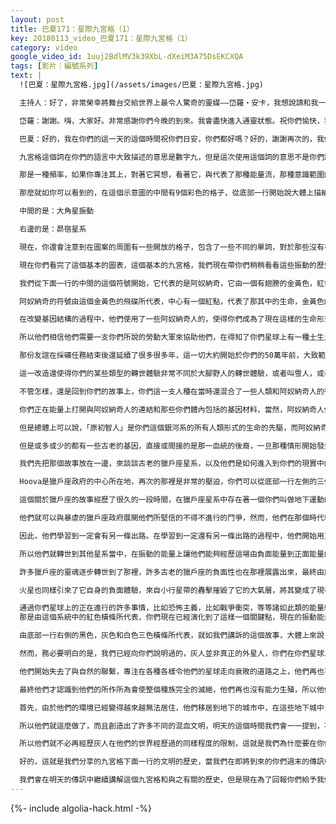 ```yaml
---
layout: post
title: 巴夏171：星際九宮格（1）
key: 20180113_video_巴夏171：星際九宮格（1）
category: video
google_video_id: 1uuj2BdlMV3k39XbL-dXeiM3A75DsEKCXQA
tags: [影片｜編號系列]
text: |
  ![巴夏：星際九宮格.jpg](/assets/images/巴夏：星際九宮格.jpg)

  主持人：好了，非常榮幸將舞台交給世界上最令人驚奇的靈媒——岱羅‧安卡，我想說請和我一起感謝戴羅和巴夏帶來的這些令人驚喜的信息，分享給我們關於我們的跨維度的與外星人從現在到過去，再到未來的關係的新的看法，謝謝你岱羅和巴夏。

  岱羅：謝謝。嗨，大家好。非常感謝你們今晚的到來。我會盡快進入通靈狀態。祝你們愉快，我一會兒見了。也許吧……（觀眾大笑）

  巴夏：好的，我在你們的這一天的這個時間祝你們日安，你們都好嗎？好的，謝謝再次的，我們對和你們共同創造的這場互動以及允許這場傳訊表示感謝，在你們今天的這個時間裡，我們已經將這場傳訊的標題定為《星際九宮格》。

  九宮格這個詞在你們的語言中大致描述的意思是數字九，但是這次使用這個詞的意思不是你們許多人在你們的星球上熟悉使用的「九宮格」那個詞的意思，這僅僅是一個三行三列的九個小方塊在一個大方塊當中的矩陣，每一個方塊格子代表了我們以前說到的一種意識許可，視覺上代表了不同的能量的頻率，它們描繪了不同的文明，本質上，你可以說它們就像是一種電話號碼，連結到某個特定的維度領域，特定的文明。

  那是一種頻率，如果你專注其上，對著它冥想，看著它，與代表了那種能量流，那種意識範圍的圖像保持一致，就會作為一種意識許可，協助你更加穩定的連結到那種特別的現實的頻率中，並且讓你能更容易一點兒的連結，聯合，接收來自存在於這個特殊的9個格子的矩陣或九宮格中的信息。

  那麼就如你可以看到的，在這個示意圖的中間有9個彩色的格子，從底部一行開始說大體上描繪的是，古代獵戶座星系，阿奴納奇能量，灰人聯邦，中間一行，從左到右依次是：我們艾莎莎尼文明，或我們升級後的狀態艾莎咔尼，中間的格子代表了你們——地球，右手邊的是雅耶奧（文明）或我們古代語言中的莎拉娜雅（文明）的象徵符號，頂部一行，你看到的是圖案代表的符號是天狼星星系的振動。

  中間的是：大角星振動

  右邊的是：昴宿星系

  現在，你還會注意到在圖案的周圍有一些開放的格子，包含了一些不同的單詞，對於那些沒有在特殊的無重力情況下參與我們這次傳訊的人來說，頂部的那個單詞是「超級智人」（Hypersapien），只是以防萬一，如果你們覺得奇怪，我們會在這場傳訊的另一部分準確的描述那些都意味著什麼。但是再次的標註一下整個格子，在這個開放的9個格子的矩陣的底部寫的是「原初智人」（Protosapien），頂部是「超級智人」，左側是「爬蟲人」，右側是「新混血」。

  現在你們看完了這個基本的圖表，這個基本的九宮格，我們現在帶你們稍稍看看這些振動的歷史，並且一次一個的說說在底部的每一個圖案與你們的世界的關係，還有你們是怎麼分享他們的振動，怎麼分享他們的歷史中和你們有關的部分來理解這些的，明天傳訊的這個時間，我們會討論中間的一行，你們週日的傳訊，我們會討論頂部的一行。此外，在它們周圍的開放的格子給了你們一幅更加完整的圖畫，一種讓你們不斷發展的，在各種各樣的層面的文明和意識的維度的振動關係，讓我們開始吧。

  我們從下面一行的中間的這個符號開始，它代表的是阿奴納奇，它由一個有翅膀的金黃色，紅色及藍色的圓圈代表，映托在黑色的背景下，當然你們首先會注意到那雙翅膀並不包含在格子以內，我們想要向你們說明整個符號，又因為代表左側和右側的獵戶座和灰人聯邦的圖案只是簡單的三個橫條的符號，我們就讓那雙翅膀重疊在上面了，要明白這是一種重疊，那雙翅膀並非左側和右側的圖案的一部分，它們位於上面是為了便於觀看。

  阿奴納奇的符號由這個金黃色的飛碟所代表，中心有一個紅點，代表了那其中的生命，金黃色的碟子周圍是藍色的能量場，這在一定程度上代表了來自阿奴納奇的古老的用於訪問你們的星球的飛船，你們仍然可以在你們星球的許多文化中看到那種飛碟象徵符號，當然有許多種不同的象徵方式，那不足以代表他們的飛船，但是在某種意義上足夠接近代表了那種在中心猶如圓盤形狀的飛船，確實是擁有某種類型的雙翅和轉向機構，當他們滑過你們的大氣層的時候，即使他們在太空中並不需要那雙翅膀，他們確實有能力收縮或者展開那雙翅膀，從而使得飛船更加的具有流線型，當飛船進入真空的宇宙中這些附屬物就顯得沒有必要了。但是他們一旦進入到你們的大氣層中，他們在很多不同的方面看上去就像是飛碟，他們就可以在穿過你們的大氣層時利用引力場展開翅膀，引導他們安全的降落在你們的星球上，就如你們許多人已經知道的那樣，基本上，阿奴納奇正是要為改變了你們的基因結構而負責的地外文明，把你們從自然的存在於你們星球上的叫做直立猿人的原始人類，改造成了現在你們所說的智人。

  在改變基因結構的過程中，他們使用了一些阿奴納奇人的，使得你們成為了現在這樣的生命形式，即你們稱呼你們自己——人類，這樣一來，那些被改造的原始人在許多方面就和阿奴納奇人形成了工人，同伴的關係，因為他們訪問你們的世界的最根本的目的就是借由你們來協助他們採集礦產，尤其是黃金，黃金可以使阿奴納奇人改變他們星球上的氣候模式，調節他們的能量場，訪問你們世界的那個阿奴納奇人團隊最初的任務是尋找那些礦產，並由他們自己獨立地把礦物資源帶回到他們的家園，最終他們發現全靠他們自己來完成這個任務是相當困難的。

  所以他們相信他們需要一支你們所說的勞動大軍來協助他們，在得知了你們星球上有一種土生土長的物種在外型上和他們很相似之後，他們明白可以基因改造它，通過給這個物種升級，改造成和他們自己更相似的形態來協助他們，因此創造出了那支勞動力，讓那支勞動力來採集他們需要的黃金和其他礦物，最終和他們在很多方面發展成了一種長久的關係。

  那份友誼在採礦任務結束後還延續了很多很多年，這一切大約開始於你們的50萬年前，大致範圍是你們今天的中東地區和非洲大陸，那些沒有被阿奴納奇人基因改造的原始人類的分支，則以他們自己的方式在你們的星球上進行著平行於人類的演化，那些沒有被改造的原始人類最終演化成了你們現在所說的大腳野人，所以說，如果你們沒有被基因改造的話，今天你們所有人都會是大腳野人，但是因為你們被改造了，因為你們朝那個方向演化了，你們成為了人類。

  這一改造還使得你們的某些類型的轉世體驗非常不同於大腳野人的轉世體驗，或者叫雪人，或者叫大腳怪，無論你們想怎麼稱呼你們的表親都好，他們以一種非常自然的方式演化，使得他們能夠在許多方面都更加接近於自然，使得他們發展了某些能力和技巧，當然你們也有，但是因為基因改造而遺忘了，他們作為大腳野人的能力和技巧使得他們能夠進入跨維度的狀態，從一個平行現實穿越到另一個平行現實，從一個不同的維度跨越到另一個不同的維度，這就是為什麼當他們不想被發現的時候是如此的難以尋覓其蹤影。

  不管怎樣，還是回到你們的故事上，你們這一支人種在當時還混合了一些人類和阿奴納奇人的後代，這些自然出生的混血後代在你們的傳說中叫做所謂的「半神」等等，總體上來說，阿奴納奇人要比你們高的多，你們星球上早期的一些人類也要你們高出很多，儘管你們不止在恢復你們的身高，還有你們的壽命，因為在過去的時候，許多的基因傳遞給了被創造出來的人類，使他們能夠存活數以百年，因為阿奴納奇人可以存活數以千年，你們正再次的恢復這一能力，那些基因材料再次的被打開了，因為如今在你們的星球上存在的新的振動使你們有更長的壽命，更高的身高，更好的健康，更富有活力。

  你們正在能量上打開與阿奴納奇人的連結和那些你們體內包括的基因材料，當然，阿奴納奇人他們本身也擁有來自不同種族的不同的基因，我們現在對於那些還不會談論那麼多，儘管你們當然可以理解，我們會給你們少許先睹為快的機會，那些種族的其中之一就是這個圖表上的「原初智人」，我們會再下次的傳訊中討論他們。

  但是總體上可以說，「原初智人」是你們這個銀河系的所有人類形式的生命的先驅，而阿奴納奇人，來到了你們的星球並創造了智人的那些阿奴納奇人實際上也僅僅是他們種族的一個分支，在他們最初的任務當中真的沒有想到會調整你們星球上的生命的基因，當最主要的阿奴納奇人委員會發現了他們的做法，創造了一個新的智慧種族之後，哦，讓我們這麼說吧，他們很不高興，他們召回了地球上的那支阿奴納奇人的分遣隊，留下你們自行發展，讓你們自己成長，讓你們自己演化，並在這個過程中給予一定的指導，因為他們覺得既然那支阿奴納奇人的分遣隊創造了你們，就有責任來指導你們，儘管那不是最初的計畫，所以來自天空的天使與神明的造訪的故事不斷在你們的各個時代中流傳開來，以各種各樣的方式引領，指導，教誨你們，讓你們在自己的文明中成長，讓你們掌管一些被創造出來的城池，並且由阿奴納奇人的血脈的後裔成為國王，你們可以在古老的亞特蘭蒂斯的十位國王，以及雷姆利亞時代看到這些描述，甚至是在你們相對的現代時期的埃及，那些國王也就是後來的法老，這一切都可以追溯到藍色的血脈，皇室血脈以及你們星球上一切有關王權的概念，因為追溯回去的話，阿奴納奇人實際上是些微地，些微地帶有些藍色的外表，所以藍色的血脈被看作是最為純粹的血脈，儘管你們都有阿奴納奇人的基因。

  但是或多或少的都有一些古老的基因，直接或間接的是那一血統的後裔，一旦那種情形開始發生了，你們就在你們的星球上依據各自的情況創造出自己的文明了，大部分都得到了由來自外星生命，外維度的生命的或多或少的指導，教導他們怎樣敞開他們的意識，充分利用源頭，下載來自各個方面的信息，最終人類在相當程度上被留下來自己掌握命運，看看他們能否演化到重新連結回外星生命，外維度的生命展現給他們的進化的轉折點上，那就是進化的下一個階段所要發生的事情。

  我們先把那個故事放在一邊，來談談古老的獵戶座星系，以及他們是如何進入到你們的現實中的，這個故事也是開始於很久，很久以前，事實上是在數百萬年之前，在古老的獵戶座星系裡，，存在過一個極度壓制，極度壓迫，極度負面，極度困苦，極度艱難的社會，尤其是其中的一個在他們的古代語言中叫做「Hoova」的世界。

  Hoova是獵戶座政府的中心所在地，再次的那裡是非常的壓迫，你們可以從底部一行左側的三條橫槓看到，那個符號代表了數個時代裡發生在獵戶座的振動的轉變，那個符號由底部的黑色橫條，中間的紅色橫條，以及頂部的白色橫條所代表，展示了在獵戶座發生的從負面到正面的轉變，但是那種轉變的發生是通過中間的紅色橫條所代表的人們的鮮血，以及那一時期的人們的艱難，痛苦等等的苦難的生命體驗所得來的。

  這個關於獵戶座的故事經歷了很久的一段時間，在獵戶座星系中存在著一個你們叫做地下運動的抵抗力量，反抗鎮壓，反抗壓迫，與負面勢力進行抗爭，那些反抗的鬥士翻譯成你們的語言叫做黑色聯盟，選擇黑色聯盟這個名字的意思是看不見的，身處暗處的，隱匿的，暗中進行的。

  他們就可以與暴虐的獵戶座政府展開他們所堅信的不得不進行的鬥爭，然而，他們在那個時代學習到的最重要的功課就是：如果你用火去滅火，結果只會導致更大的火，使用與政府壓迫他們的暴力手段相同的方式來對抗政府，對於抵抗運動而言並沒有好的效果，反而加劇了鎮壓，加劇了負面性。

  因此，他們學習到一定會有另一條出路。在學習到一定還有另一條出路的過程中，他們開始用正面的能量，正面的振動來化解負面性，隨著時間慢慢的流逝，他們歷經了無數的犧牲，苦難與鮮血，終於將獵戶座星系由黑暗轉向光明，由負面轉向正面，但是許多許多的古代的獵戶座居民也想要在許多不同的跨維度的層面解決好這個問題。

  所以他們就轉世到其他星系當中，在振動的能量上讓他們能夠經歷這場由負面能量到正面能量的轉化，其中的這樣的一個星系就是你們的太陽系，再次的說明，這一切發生在數百萬年以前，來自獵戶座能量的第一批轉世發生在你們現在叫做小行星帶的早已不復存在的那顆星球上，那顆行星有過很多名字，我們選擇馬爾戴克星（傳說中毀滅了的星球，如今的小行星帶）作為代表。

  許多獵戶座的靈魂逐步轉世到了那裡，許多古老的獵戶座的負面性也在那裡展露出來，最終由於太多的負面的振動而無法控制，造成了那顆行星與太陽系的其他星體的碰撞而徹底的毀滅了，當那顆行星還處於早期的時候，獵戶座的靈魂隨即就轉世到了另一顆可以居住的星球上，那顆行星現在叫做火星，在那個時期火星是可以居住的，而且古老的獵戶座靈魂們在一定程度上解決了他們的負面性，但是仍然有大量的負面能量需要轉化，而這個過程需要億萬年，億萬年的時間。

  火星也同樣引來了它自身的負面體驗，來自小行星帶的轟擊摧毀了它的大氣層，將其變成了現在你們所知的荒漠行星，隨後這些靈魂在6千年前轉世到了地球，這並不意味著火星的毀滅發生在6千年前，獵戶座能量在其他的維度中經過了許多的過渡時間和不同的過程才逐漸的將它自身展開，直到它準備好才進入到地球的振動當中，介紹的古老的獵戶座能量，以及它由負面轉變為正面的過程，開始於你們星球上的中東地區。這樣一來，那裡導入了大量的古老的負面能量，仍然在你們的星球上蔓延開來，儘管它在今天這個時代也在進行轉化，但是當你們由紅色，黑色，白色組成的代表獵戶座星系的條幅時，你們就會想到你們歷史上那些極度壓迫的社會，尤其是你們所說的納粹，紅黑白也是納粹旗幟的顏色，你們就可以認出這一古老的獵戶座負面能量以各種各樣的方式在你們的世界中蔓延。

  通過你們星球上的正在進行的許多事情，比如恐怖主義，比如戰爭衝突，等等諸如此類的能量統統將它們擺在桌面上，置於你們面前，因此你們能夠最終的決定是否真正的可以解決好這個轉變，將所有的負面性以積極正面的方式轉化為光明，而不必再經歷苦難，打擊，鬥爭，痛苦和流血
  那是由這個系統中的紅色橫條所代表，你們現在已經演化到了這樣一個關鍵點，現在的振動能量已經讓你們成熟起來，在內在連結到我們粗略的說是灰人聯邦的時候了。

  由底部一行右側的黑色，灰色和白色三色橫條所代表，就如我們講訴的這個故事，大體上來說，灰人是一系列不同的事物，他們是一系列的不同事物混合而成的聯邦，他們不能真正的歸類為一類事物，儘管他們有很多聯繫，那就是為什麼我們使用聯邦這個術語來代表不同的派系的你們認知上的灰人，以及他們各種各樣不同的來源。

  然而，務必要明白的是，我們已經向你們說明過的，灰人並非真正的外星人，你們在你們星球上遇到的大部分灰人都是來自另一個平行現實中的自我毀滅了的地球上的變異人類，他們曾經在那個平行現實的地球上創造出了高度發達的科技，極度，極度的高端，遠遠的超越你們現在的科技水平，但是因為他們是如此的專注於發展科技和智能，最終他們犧牲了情感的能力，並將其視為下等的生存狀態。

  他們開始失去了與自然的聯繫，專注在各種各樣令他們的星球走向衰敗的道路之上，他們再也不關心自然，肆意的露天採礦，無盡的濫砍濫伐，狂傲的改變氣候，一切都以科技的名義，最終他們才認識到他們的星球快速的變得無法居住了，即使他們引以為傲的科技也無能為力，到了這一步，他們還通過科技猛烈的改變了自己的基因和生物性，他們真的差不多成了半人類，半機器，因此在許多方面都再也無法和自然取得聯繫。

  最終他們才認識到他們的所作所為會使整個種族完全的滅絕，他們再也沒有能力生殖，所以他們認識到為了延續他們這個物種，他們開始了一系列的實驗。

  首先，由於他們的環境已經變得越來越無法居住，他們移居到地下的城市中，在這些地下城中，他們用自己的基因做實驗，開始一次又一次的自我克隆，當然，他們最後認識到這是死路一條，他們即使運用他們高超的科技也無法再複製出最初的人類的，他們知道他們需要能發育的，充滿活力的，自然的，最初的人類DNA導入回他們的基因結構當中，如果他們有任何一絲的機會來延續他們的文化的話，那個唯一的辦法就是使用他們的科技穿越到某個人類一定仍然存在的平行現實中，例如你們的世界，找到他們需要的DNA來創造出一個混血種族，我們正是這樣的背景下產生的文明，讓他們的文化能夠得以延續。

  所以他們就這麼做了，而且創造出了許多不同的混血文明，明天的這個時間我們會一一提到，不管怎樣，這些你們稱之為灰人的變異人類進入到平行現實中時，，他們最終創造出了各種各樣的不同的自己，同時也在那些平行現實中遇到了那些不同的自己，其中就包括一支你們認識的齊塔網狀星系的本土居民，通過與那裡的居民建立了某種關係，他們創造出了某種，因為是他們絕對需要的某種事物而達成了某種協議，是某種不同的指導，不僅僅是超越了智力層面，在那種層面上可以看到不同的維度，真正的幫助他們實現創造出混血文明的計畫，齊塔人能夠監督整個這個巨大的需要億萬年的時間來顯化的混血工程，一旦這些變異人類遇到了這些齊塔網狀星系的本土居民，他們就讓齊塔人成為了所有這一計畫，所有這一議程的監督者，為了讓那些監督者能夠參與到這個延續他們種族的混血議程當中來，變異人類在一些方面就開始順從齊塔人，並讓齊塔人來作為他們文明的真正的主要組織者，這些監督者在你們的許多綁架現象中被認作是非常高大的像是昆蟲般的螳螂人，他們作為監督者成為了灰人聯邦的一份子，在認識到了許多灰人進入過的平行現實中的地球也同樣走向了和他們相似的自我毀滅，無法生育，無法具有情感能力的滅亡之路以後，灰人認識到通過創造出這些混血，比如我們自己（指艾莎莎尼文明），他們也可以回饋給那些平行世界一個禮物，讓這些混血幫助那些平行現實中的地球避免走向同樣的命運，同樣的毀滅經歷。

  所以他們就不必再經歷灰人在他們的世界經歷過的同樣程度的限制，這就是我們為什麼要在你們今天的這個時間同你們分享這些信息的原因之一，以及在過去的30年間，我們通過各種各樣的方式來讓你們明白，你們不必再走向同樣的負面毀滅之路，你們能夠改變你們的命運，你們能夠醒悟過來理解意識，你們能夠創造出一個與灰人所創造出的現實相比截然不同的世界這一切對你們來說有意義嗎？是的。

  好的，這就是我們分享的九宮格下面一行的文明的歷史，當我們在即將到來的你們週末的傳訊中，我們會著重談談我們在這裡已經說過的與地球有關的事情，注意看看這個最中心的符號，這個振動的電話號碼，即你們的星球，開始是黑色的方塊，然後內在是一個旋轉了45度的藍色方塊，隨後裡邊又是一個綠色的直立的方塊，再然後裡面是一個小一點的旋轉了45度的白色方塊，這代表了你們星球周圍的空間，藍色代表水域，綠色代表陸地，白色代表天空，大氣和你們世界的雲朵，方塊尤其代表的是你們世界的四個角落，它給你們機會連結到九宮格中的其他符號，你們可以採用他們的能量，採用他們的信息來以最好的方式服務你們完成這次在你們生命中才轉變，將注意力集中在這些如電話號碼般的振動符號上，連接到他們的特殊的維度的振動當中，你們就可以自己下載所需的信息和能量，來協助你們集中精神，你們可以使用這一切，應用所有這些頻率，採用所有這些維度，運用所有這些基因上的聯繫，利用所有這些關係來正確的，直接而又真正的，像指南針一樣指導你們走向最美好的命運。

  我們會在明天的傳訊中繼續講解這個九宮格和與之有關的歷史，但是現在為了回報你們給予我們的禮物，讓我們體驗你們的時間，並且以家人的方式分享這些信息，我邀請你們提出你們的問題。
---
```


{%- include algolia-hack.html -%}
